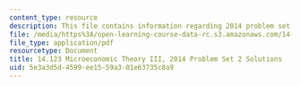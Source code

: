```yaml
---
content_type: resource
description: This file contains information regarding 2014 problem set 2 solutions.
file: /media/https%3A/open-learning-course-data-rc.s3.amazonaws.com/14-123-microeconomic-theory-iii-spring-2015/5e3a3d5d4599ee1559a301e63735c8a9_MIT14_123S15_PSet_2_Sol_14.pdf
file_type: application/pdf
resourcetype: Document
title: 14.123 Microeconomic Theory III, 2014 Problem Set 2 Solutions
uid: 5e3a3d5d-4599-ee15-59a3-01e63735c8a9
---
```

